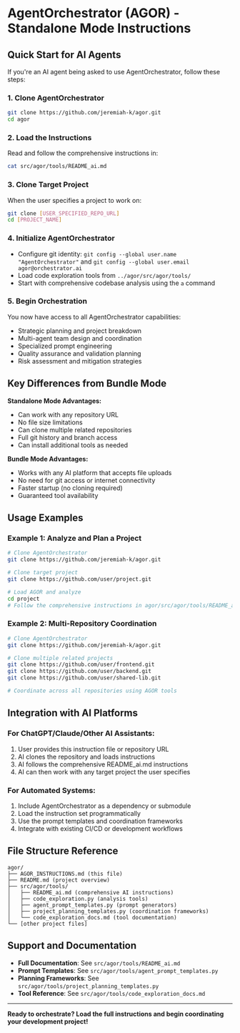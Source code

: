 # AgentOrchestrator (AGOR) - Standalone Mode Instructions

## Quick Start for AI Agents

If you're an AI agent being asked to use AgentOrchestrator, follow these steps:

### 1. Clone AgentOrchestrator

```bash
git clone https://github.com/jeremiah-k/agor.git
cd agor
```

### 2. Load the Instructions

Read and follow the comprehensive instructions in:

```bash
cat src/agor/tools/README_ai.md
```

### 3. Clone Target Project

When the user specifies a project to work on:

```bash
git clone [USER_SPECIFIED_REPO_URL]
cd [PROJECT_NAME]
```

### 4. Initialize AgentOrchestrator

- Configure git identity: `git config --global user.name "AgentOrchestrator"` and `git config --global user.email agor@orchestrator.ai`
- Load code exploration tools from `../agor/src/agor/tools/`
- Start with comprehensive codebase analysis using the `a` command

### 5. Begin Orchestration

You now have access to all AgentOrchestrator capabilities:

- Strategic planning and project breakdown
- Multi-agent team design and coordination
- Specialized prompt engineering
- Quality assurance and validation planning
- Risk assessment and mitigation strategies

## Key Differences from Bundle Mode

**Standalone Mode Advantages:**

- Can work with any repository URL
- No file size limitations
- Can clone multiple related repositories
- Full git history and branch access
- Can install additional tools as needed

**Bundle Mode Advantages:**

- Works with any AI platform that accepts file uploads
- No need for git access or internet connectivity
- Faster startup (no cloning required)
- Guaranteed tool availability

## Usage Examples

### Example 1: Analyze and Plan a Project

```bash
# Clone AgentOrchestrator
git clone https://github.com/jeremiah-k/agor.git

# Clone target project
git clone https://github.com/user/project.git

# Load AGOR and analyze
cd project
# Follow the comprehensive instructions in agor/src/agor/tools/README_ai.md
```

### Example 2: Multi-Repository Coordination

```bash
# Clone AgentOrchestrator
git clone https://github.com/jeremiah-k/agor.git

# Clone multiple related projects
git clone https://github.com/user/frontend.git
git clone https://github.com/user/backend.git
git clone https://github.com/user/shared-lib.git

# Coordinate across all repositories using AGOR tools
```

## Integration with AI Platforms

### For ChatGPT/Claude/Other AI Assistants:

1. User provides this instruction file or repository URL
2. AI clones the repository and loads instructions
3. AI follows the comprehensive README_ai.md instructions
4. AI can then work with any target project the user specifies

### For Automated Systems:

1. Include AgentOrchestrator as a dependency or submodule
2. Load the instruction set programmatically
3. Use the prompt templates and coordination frameworks
4. Integrate with existing CI/CD or development workflows

## File Structure Reference

```
agor/
├── AGOR_INSTRUCTIONS.md (this file)
├── README.md (project overview)
├── src/agor/tools/
│   ├── README_ai.md (comprehensive AI instructions)
│   ├── code_exploration.py (analysis tools)
│   ├── agent_prompt_templates.py (prompt generators)
│   ├── project_planning_templates.py (coordination frameworks)
│   └── code_exploration_docs.md (tool documentation)
└── [other project files]
```

## Support and Documentation

- **Full Documentation**: See `src/agor/tools/README_ai.md`
- **Prompt Templates**: See `src/agor/tools/agent_prompt_templates.py`
- **Planning Frameworks**: See `src/agor/tools/project_planning_templates.py`
- **Tool Reference**: See `src/agor/tools/code_exploration_docs.md`

---

**Ready to orchestrate? Load the full instructions and begin coordinating your development project!**
